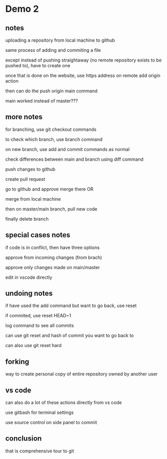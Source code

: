 # Demo 2

## notes

uploading a repository from local machine to github

same process of adding and commiting a file 

except instead of pushing straightaway (no remote repository exists to be pushed to), have to create one

once that is done on the website, use https address on remote add origin action

then can do the push origin main command

main worked instead of master???

## more notes

for branching, use git checkout commands

to check which branch, use branch command

on new branch, use add and commit commands as normal

check differences between main and branch using diff command

push changes to github

create pull request

go to github and approve merge there OR

merge from local machine

then on master/main branch, pull new code

finally delete branch

## special cases notes

if code is in conflict, then have three options

approve from incoming changes (from brach)

approve only changes made on main/master

edit in vscode directly

## undoing notes

if have used the add command but want to go back, use reset

if commited, use reset HEAD~1

log command to see all commits

can use git reset and hash of commit you want to go back to

can also use git reset hard

## forking

way to create personal copy of entire repository owned by another user

## vs code

can also do a lot of these actions directly from vs code

use gitbash for terminal settings

use source control on side panel to commit

## conclusion

that is comprehensive tour to git